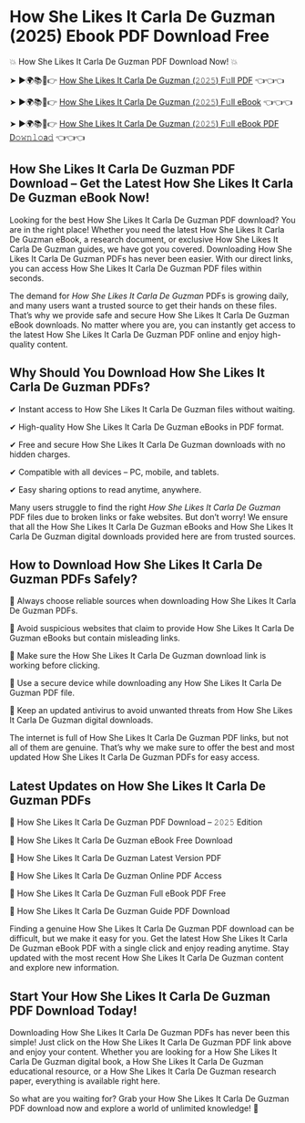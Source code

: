 # How She Likes It Carla De Guzman (2025) Ebook PDF Download Free

💥 How She Likes It Carla De Guzman PDF Download Now! 💥

➤ ►🌍📚📱👉 [How She Likes It Carla De Guzman (𝟸𝟶𝟸𝟻) F𝚞ll PDF](https://getpdf.xyz/how-she-likes-it-carla-de-guzman) 👈👈👈


➤ ►🌍📚📱👉 [How She Likes It Carla De Guzman (𝟸𝟶𝟸𝟻) F𝚞ll eBook](https://getpdf.xyz/how-she-likes-it-carla-de-guzman) 👈👈👈


➤ ►🌍📚📱👉 [How She Likes It Carla De Guzman (𝟸𝟶𝟸𝟻) F𝚞ll eBook PDF D𝚘𝚠𝚗𝚕𝚘a𝚍](https://getpdf.xyz/how-she-likes-it-carla-de-guzman) 👈👈👈


## How She Likes It Carla De Guzman PDF Download – Get the Latest How She Likes It Carla De Guzman eBook Now!

Looking for the best How She Likes It Carla De Guzman PDF download? You are in the right place! Whether you need the latest How She Likes It Carla De Guzman eBook, a research document, or exclusive How She Likes It Carla De Guzman guides, we have got you covered. Downloading How She Likes It Carla De Guzman PDFs has never been easier. With our direct links, you can access How She Likes It Carla De Guzman PDF files within seconds.

The demand for *How She Likes It Carla De Guzman* PDFs is growing daily, and many users want a trusted source to get their hands on these files. That’s why we provide safe and secure How She Likes It Carla De Guzman eBook downloads. No matter where you are, you can instantly get access to the latest How She Likes It Carla De Guzman PDF online and enjoy high-quality content.

## Why Should You Download How She Likes It Carla De Guzman PDFs?

✔ Instant access to How She Likes It Carla De Guzman files without waiting.

✔ High-quality How She Likes It Carla De Guzman eBooks in PDF format.

✔ Free and secure How She Likes It Carla De Guzman downloads with no hidden charges.

✔ Compatible with all devices – PC, mobile, and tablets.

✔ Easy sharing options to read anytime, anywhere.

Many users struggle to find the right *How She Likes It Carla De Guzman* PDF files due to broken links or fake websites. But don’t worry! We ensure that all the How She Likes It Carla De Guzman eBooks and How She Likes It Carla De Guzman digital downloads provided here are from trusted sources.

## How to Download How She Likes It Carla De Guzman PDFs Safely?

📌 Always choose reliable sources when downloading How She Likes It Carla De Guzman PDFs.

📌 Avoid suspicious websites that claim to provide How She Likes It Carla De Guzman eBooks but contain misleading links.

📌 Make sure the How She Likes It Carla De Guzman download link is working before clicking.

📌 Use a secure device while downloading any How She Likes It Carla De Guzman PDF file.

📌 Keep an updated antivirus to avoid unwanted threats from How She Likes It Carla De Guzman digital downloads.

The internet is full of How She Likes It Carla De Guzman PDF links, but not all of them are genuine. That’s why we make sure to offer the best and most updated How She Likes It Carla De Guzman PDFs for easy access.

## Latest Updates on How She Likes It Carla De Guzman PDFs

🔹 How She Likes It Carla De Guzman PDF Download – 𝟸𝟶𝟸𝟻 Edition

🔹 How She Likes It Carla De Guzman eBook Free Download

🔹 How She Likes It Carla De Guzman Latest Version PDF

🔹 How She Likes It Carla De Guzman Online PDF Access

🔹 How She Likes It Carla De Guzman Full eBook PDF Free

🔹 How She Likes It Carla De Guzman Guide PDF Download

Finding a genuine How She Likes It Carla De Guzman PDF download can be difficult, but we make it easy for you. Get the latest How She Likes It Carla De Guzman eBook PDF with a single click and enjoy reading anytime. Stay updated with the most recent How She Likes It Carla De Guzman content and explore new information.

## Start Your How She Likes It Carla De Guzman PDF Download Today!

Downloading How She Likes It Carla De Guzman PDFs has never been this simple! Just click on the How She Likes It Carla De Guzman PDF link above and enjoy your content. Whether you are looking for a How She Likes It Carla De Guzman digital book, a How She Likes It Carla De Guzman educational resource, or a How She Likes It Carla De Guzman research paper, everything is available right here.

So what are you waiting for? Grab your How She Likes It Carla De Guzman PDF download now and explore a world of unlimited knowledge! 🚀